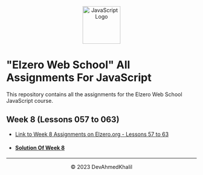 <div align="center">
  <img src="https://upload.wikimedia.org/wikipedia/commons/6/6a/JavaScript-logo.png" alt="JavaScript Logo" width="100" height="100">
</div>

# "Elzero Web School" All Assignments For JavaScript

This repository contains all the assignments for the Elzero Web School JavaScript course.

## Week 8 (Lessons 057 to 063)

- [Link to Week 8 Assignments on Elzero.org - Lessons 57 to 63](https://elzero.org/javascript-bootcamp-assignments-lesson-from-057-to-063/)
- #### [Solution Of Week 8](https://github.com/DevAhmedKhalil/Elzero-JavaScript-Assignments/tree/Week-8/week-8)

---
<div align="center">
  &copy; 2023 DevAhmedKhalil
</div>
